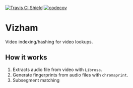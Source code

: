 [![Travis CI Shield](https://travis-ci.com/mynameisvinn/Vizham.svg?branch=master)](https://travis-ci.com/github/mynameisvinn/Vizham)
[![codecov](https://codecov.io/gh/mynameisvinn/Vizham/branch/master/graph/badge.svg?token=O74L63GGSW)](https://codecov.io/gh/mynameisvinn/Vizham)


# Vizham
Video indexing/hashing for video lookups.

## How it works
1) Extracts audio file from video with `Librosa`.
2) Generate fingerprints from audio files with `chromaprint`.
3) Subsegment matching